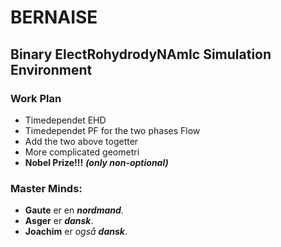 # BERNAISE
## Binary ElectRohydrodyNAmIc Simulation Environment

### Work Plan 

* Timedependet EHD 
* Timedependet PF for the two phases Flow  
* Add the two above togetter
* More complicated geometri
* **Nobel Prize!!!** ***(only non-optional)***

### Master Minds: 
* **Gaute** er en ***nordmand***.
* **Asger** er ***dansk***.
* **Joachim** er *også* ***dansk***.
